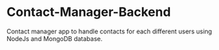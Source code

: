 # Contact-Manager-Backend
Contact manager app to handle contacts for each different users using NodeJs and MongoDB database.
